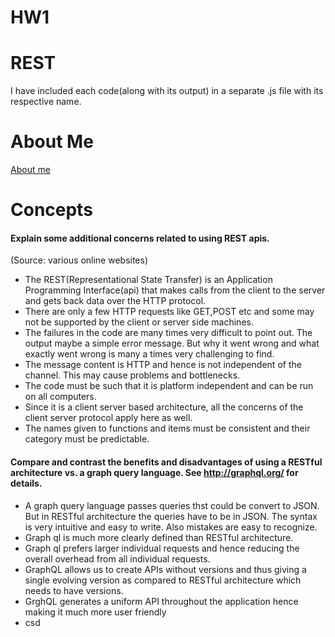 # HW1

# REST 
I have included each code(along with its output) in a separate .js file with its respective name.

# About Me 
[About me](https://pages.github.ncsu.edu/ubhosle/HW1/)

# Concepts 

####	Explain some additional concerns related to using REST apis. 
(Source: various online websites)     
-	The REST(Representational State Transfer) is an Application Programming Interface(api) that makes calls from the client to the server and gets back data over the HTTP protocol. 
-	There are only a few HTTP requests like GET,POST etc and some may not be supported by the client or server side machines.
-	The failures in the code are many times very difficult to point out. The output maybe a simple error message. But why it went wrong and what exactly went wrong is many a times very challenging to find.
-	The message content is HTTP and hence is not independent of the channel. This may cause problems and bottlenecks.
- The code must be such that it is platform independent and can be run on all computers.
- Since it is a client server based architecture,  all the concerns of the client server protocol apply here as well.
- The names given to functions and items must be consistent and their category must be predictable. 
####	Compare and contrast the benefits and disadvantages of using a RESTful architecture vs. a graph query language. See http://graphql.org/ for details.     
-	A graph query language passes queries thst could be convert to JSON. But in RESTful architecture the queries have to be in JSON. The syntax is very intuitive and easy to write. Also mistakes are easy to recognize.
-	Graph ql is much more clearly defined than RESTful architecture.
-	Graph ql prefers larger individual requests and hence reducing the overall overhead from all individual requests.
-   GraphQL allows us to create APIs without versions and thus giving a single evolving version as compared to RESTful architecture which needs to have versions.
-   GrghQL generates a uniform API throughout the application hence making it much more user friendly
-   csd 